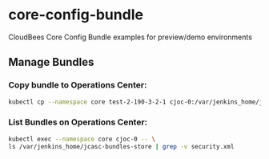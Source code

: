 # core-config-bundle
CloudBees Core Config Bundle examples for preview/demo environments

## Manage Bundles

### Copy bundle to Operations Center:

```bash
kubectl cp --namespace core test-2-190-3-2-1 cjoc-0:/var/jenkins_home/jcasc-bundles-store/
```

### List Bundles on Operations Center:

```bash
kubectl exec --namespace core cjoc-0 -- \
ls /var/jenkins_home/jcasc-bundles-store | grep -v security.xml
```
